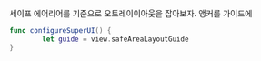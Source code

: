
세이프 에어리어를 기준으로 오토레이이아웃을 잡아보자. 앵커를 가이드에
```swift
func configureSuperUI() {
        let guide = view.safeAreaLayoutGuide
}
```
